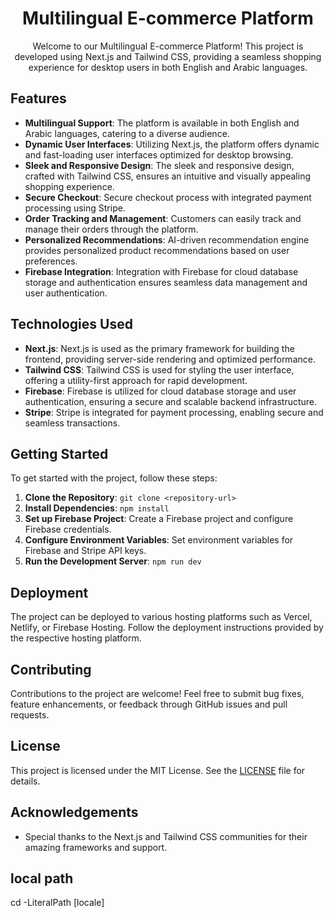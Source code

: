 <div align="center">
  <h1>Multilingual E-commerce Platform</h1>
  <p>Welcome to our Multilingual E-commerce Platform! This project is developed using Next.js and Tailwind CSS, providing a seamless shopping experience for desktop users in both English and Arabic languages.</p>
</div>

## Features

- **Multilingual Support**: The platform is available in both English and Arabic languages, catering to a diverse audience.
- **Dynamic User Interfaces**: Utilizing Next.js, the platform offers dynamic and fast-loading user interfaces optimized for desktop browsing.
- **Sleek and Responsive Design**: The sleek and responsive design, crafted with Tailwind CSS, ensures an intuitive and visually appealing shopping experience.
- **Secure Checkout**: Secure checkout process with integrated payment processing using Stripe.
- **Order Tracking and Management**: Customers can easily track and manage their orders through the platform.
- **Personalized Recommendations**: AI-driven recommendation engine provides personalized product recommendations based on user preferences.
- **Firebase Integration**: Integration with Firebase for cloud database storage and authentication ensures seamless data management and user authentication.

## Technologies Used

- **Next.js**: Next.js is used as the primary framework for building the frontend, providing server-side rendering and optimized performance.
- **Tailwind CSS**: Tailwind CSS is used for styling the user interface, offering a utility-first approach for rapid development.
- **Firebase**: Firebase is utilized for cloud database storage and user authentication, ensuring a secure and scalable backend infrastructure.
- **Stripe**: Stripe is integrated for payment processing, enabling secure and seamless transactions.

## Getting Started

To get started with the project, follow these steps:

1. **Clone the Repository**: `git clone <repository-url>`
2. **Install Dependencies**: `npm install`
3. **Set up Firebase Project**: Create a Firebase project and configure Firebase credentials.
4. **Configure Environment Variables**: Set environment variables for Firebase and Stripe API keys.
5. **Run the Development Server**: `npm run dev`

## Deployment

The project can be deployed to various hosting platforms such as Vercel, Netlify, or Firebase Hosting. Follow the deployment instructions provided by the respective hosting platform.

## Contributing

Contributions to the project are welcome! Feel free to submit bug fixes, feature enhancements, or feedback through GitHub issues and pull requests.

## License

This project is licensed under the MIT License. See the [LICENSE](LICENSE) file for details.

## Acknowledgements

- Special thanks to the Next.js and Tailwind CSS communities for their amazing frameworks and support.

## local path

cd -LiteralPath [locale]
